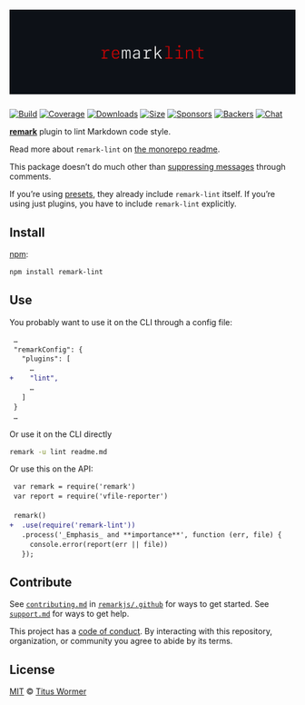 # ![remark-lint][logo]

[![Build][build-badge]][build]
[![Coverage][coverage-badge]][coverage]
[![Downloads][downloads-badge]][downloads]
[![Size][size-badge]][size]
[![Sponsors][sponsors-badge]][collective]
[![Backers][backers-badge]][collective]
[![Chat][chat-badge]][chat]

[**remark**][remark] plugin to lint Markdown code style.

Read more about `remark-lint` on [the monorepo readme][readme].

This package doesn’t do much other than [suppressing messages][suppres] through
comments.

If you’re using [presets][], they already include `remark-lint` itself.
If you’re using just plugins, you have to include `remark-lint` explicitly.

## Install

[npm][]:

```sh
npm install remark-lint
```

## Use

You probably want to use it on the CLI through a config file:

```diff
 …
 "remarkConfig": {
   "plugins": [
     …
+    "lint",
     …
   ]
 }
 …
```

Or use it on the CLI directly

```sh
remark -u lint readme.md
```

Or use this on the API:

```diff
 var remark = require('remark')
 var report = require('vfile-reporter')

 remark()
+  .use(require('remark-lint'))
   .process('_Emphasis_ and **importance**', function (err, file) {
     console.error(report(err || file))
   });
```

## Contribute

See [`contributing.md`][contributing] in [`remarkjs/.github`][health] for ways
to get started.
See [`support.md`][support] for ways to get help.

This project has a [code of conduct][coc].
By interacting with this repository, organization, or community you agree to
abide by its terms.

## License

[MIT][license] © [Titus Wormer][author]

[logo]: https://raw.githubusercontent.com/remarkjs/remark-lint/02295bc/logo.svg?sanitize=true

[build-badge]: https://img.shields.io/travis/remarkjs/remark-lint/main.svg

[build]: https://travis-ci.org/remarkjs/remark-lint

[coverage-badge]: https://img.shields.io/codecov/c/github/remarkjs/remark-lint.svg

[coverage]: https://codecov.io/github/remarkjs/remark-lint

[downloads-badge]: https://img.shields.io/npm/dm/remark-lint.svg

[downloads]: https://www.npmjs.com/package/remark-lint

[size-badge]: https://img.shields.io/bundlephobia/minzip/remark-lint.svg

[size]: https://bundlephobia.com/result?p=remark-lint

[sponsors-badge]: https://opencollective.com/unified/sponsors/badge.svg

[backers-badge]: https://opencollective.com/unified/backers/badge.svg

[collective]: https://opencollective.com/unified

[chat-badge]: https://img.shields.io/badge/chat-spectrum.svg

[chat]: https://spectrum.chat/unified/remark

[npm]: https://docs.npmjs.com/cli/install

[health]: https://github.com/remarkjs/.github

[contributing]: https://github.com/remarkjs/.github/blob/HEAD/contributing.md

[support]: https://github.com/remarkjs/.github/blob/HEAD/support.md

[coc]: https://github.com/remarkjs/.github/blob/HEAD/code-of-conduct.md

[license]: https://github.com/remarkjs/remark-lint/blob/main/license

[author]: https://wooorm.com

[remark]: https://github.com/remarkjs/remark

[readme]: https://github.com/remarkjs/remark-lint#readme

[suppres]: https://github.com/remarkjs/remark-lint#configuring-remark-lint

[presets]: https://github.com/remarkjs/remark-lint#list-of-presets

